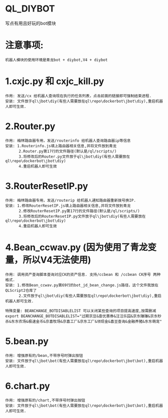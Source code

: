 # QL_DIYBOT
写点有用且好玩的bot模块

# 注意事项: 
	
	机器人模块的使用环境是青龙bot + diybot,V4 + diybot
	
# 1.cxjc.py 和 cxjc_kill.py

	作用: 发送/cx 给机器人查询现在执行的任务列表，点击前面的链接即可强制结束进程.
	安装: 文件放于ql\jbot\diy(有些人需要放在ql\repo\dockerbot\jbot\diy),重启机器人即可生效.
	
# 2.Router.py 
	
	作用: 梅林路由器专用，发送/routerinfo 给机器人查询路由器ip等信息
	安装: 1.Routerinfo.js填上路由器相关信息,并将文件放到青龙
		  2.Router.py第17行的文件路径(默认是/ql/scripts/)
		  3.将修改后的Router.py文件放于ql\jbot\diy(有些人需要放在ql\repo\dockerbot\jbot\diy)
		  4.重启机器人即可生效		 
	
# 3.RouterResetIP.py

	作用: 梅林路由器专用，发送/routerip 给机器人通知路由器重新拨号换IP.
	安装: 1.修改RouterResetIP.js填上路由器相关信息,并将文件放到青龙
		  2.修改RouterResetIP.py第17行的文件路径(默认是/ql/scripts/)
		  3.将修改后的RouterResetIP.py文件放于ql\jbot\diy(有些人需要放在ql\repo\dockerbot\jbot\diy)
		  4.重启机器人即可生效

# 4.Bean_ccwav.py (因为使用了青龙变量，所以V4无法使用)

	作用: 调用资产查询脚本查询对应CK的资产信息. 支持/ccbean 和 /ccbean CK序号 两种格式.
	安装: 1.修改Bean_ccwav.py第69行的bot_jd_bean_change.js路径，这个文件我放在QLScript2仓库了
		  2.文件放于ql\jbot\diy(有些人需要放在ql\repo\dockerbot\jbot\diy),重启机器人即可生效.
		  
	特殊变量: BEANCHANGE_BOTDISABLELIST 可以关闭某些查询的项目提高速度,按需删减
	export BEANCHANGE_BOTDISABLELIST="过期京豆&查优惠券&汪汪乐园&京东赚赚&京东秒杀&东东农场&极速金币&京喜牧场&京喜工厂&京东工厂&领现金&喜豆查询&金融养猪&东东萌宠"
	
# 5.bean.py

	作用: 增强原有的/bean,不带序号时弹出按钮
	安装: 文件放于ql\jbot\bot(有些人需要放在ql\repo\dockerbot\jbot\bot),重启机器人即可生效.

# 6.chart.py

	作用: 增强原有的/chart,不带序号时弹出按钮
	安装: 文件放于ql\jbot\bot(有些人需要放在ql\repo\dockerbot\jbot\bot),重启机器人即可生效.